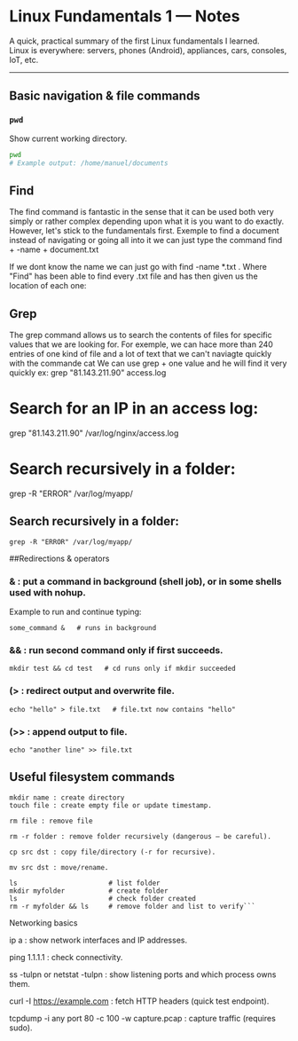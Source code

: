 
# Linux Fundamentals 1 — Notes

A quick, practical summary of the first Linux fundamentals I learned.  
Linux is everywhere: servers, phones (Android), appliances, cars, consoles, IoT, etc.

---

## Basic navigation & file commands

### `pwd`
Show current working directory.
```bash
pwd
# Example output: /home/manuel/documents
```
## Find
The find command is fantastic in the sense that it can be used both very simply or rather complex depending upon what it is you want to do exactly. However, let's stick to the fundamentals first.
Exemple to find a document instead of navigating or going all into it we can just type the command find + -name + document.txt

If we dont know the name we can just go with find -name *.txt . Where "Find" has been able to find every .txt file and has then given us the location of each one:

## Grep 
The grep command allows us to search the contents of files for specific values that we are looking for.
For exemple, we can hace more than 240 entries of one kind of file and a lot of text that we can't naviagte quickly with the commande cat
We can use grep + one value and he will find it very quickly ex: grep "81.143.211.90" access.log
# Search for an IP in an access log:
grep "81.143.211.90" /var/log/nginx/access.log

# Search recursively in a folder:
grep -R "ERROR" /var/log/myapp/

## Search recursively in a folder:

```
grep -R "ERROR" /var/log/myapp/
```

##Redirections & operators

### & : put a command in background (shell job), or in some shells used with nohup.
Example to run and continue typing:

```some_command &   # runs in background```

### && : run second command only if first succeeds.

```mkdir test && cd test   # cd runs only if mkdir succeeded```


### (> : redirect output and overwrite file.

```echo "hello" > file.txt   # file.txt now contains "hello"```


### (>> : append output to file.

```echo "another line" >> file.txt```

## Useful filesystem commands
```
mkdir name : create directory
touch file : create empty file or update timestamp.

rm file : remove file

rm -r folder : remove folder recursively (dangerous — be careful).

cp src dst : copy file/directory (-r for recursive).

mv src dst : move/rename.
```
```
ls                       # list folder
mkdir myfolder           # create folder
ls                       # check folder created
rm -r myfolder && ls     # remove folder and list to verify```
```

Networking basics

ip a : show network interfaces and IP addresses.

ping 1.1.1.1 : check connectivity.

ss -tulpn or netstat -tulpn : show listening ports and which process owns them.

curl -I https://example.com : fetch HTTP headers (quick test endpoint).

tcpdump -i any port 80 -c 100 -w capture.pcap : capture traffic (requires sudo).
